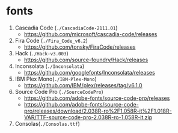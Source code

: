 # fonts

1. Cascadia Code (`./CascadiaCode-2111.01`)
   - https://github.com/microsoft/cascadia-code/releases
1. Fira Code (`./Fira_Code_v6.2`)
   - https://github.com/tonsky/FiraCode/releases
1. Hack (`./Hack-v3.003`)
   - https://github.com/source-foundry/Hack/releases
1. Inconsolata (`./Inconsolata`)
   - https://github.com/googlefonts/Inconsolata/releases
1. IBM Plex Mono(`./IBM-Plex-Mono`)
   - https://github.com/IBM/plex/releases/tag/v6.1.0
1. Source Code Pro (`./SourceCodePro`)
   - https://github.com/adobe-fonts/source-code-pro/releases
   - https://github.com/adobe-fonts/source-code-pro/releases/download/2.038R-ro%2F1.058R-it%2F1.018R-VAR/TTF-source-code-pro-2.038R-ro-1.058R-it.zip
1. Consolas(`./Consolas.ttf`)
